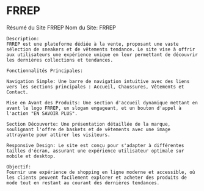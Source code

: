 # FRREP
 
 Résumé du Site FRREP
    Nom du Site: FRREP

    Description:
    FRREP est une plateforme dédiée à la vente, proposant une vaste sélection de sneakers et de vêtements tendance. Le site vise à offrir aux utilisateurs une expérience unique en leur permettant de découvrir les dernières collections et tendances.

    Fonctionnalités Principales:

    Navigation Simple: Une barre de navigation intuitive avec des liens vers les sections principales : Accueil, Chaussures, Vêtements et Contact.
    
    Mise en Avant des Produits: Une section d'accueil dynamique mettant en avant le logo FRREP, un slogan engageant, et un bouton d'appel à l'action "EN SAVOIR PLUS".

    Section Découverte: Une présentation détaillée de la marque, soulignant l'offre de baskets et de vêtements avec une image attrayante pour attirer les visiteurs.
    
    Responsive Design: Le site est conçu pour s'adapter à différentes tailles d'écran, assurant une expérience utilisateur optimale sur mobile et desktop.
    
    Objectif:
    Fournir une expérience de shopping en ligne moderne et accessible, où les clients peuvent facilement explorer et acheter des produits de mode tout en restant au courant des dernières tendances.
